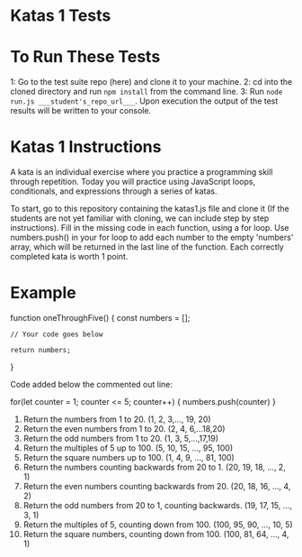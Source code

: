  # Katas 1 Tests


# To Run These Tests

1: Go to the test suite repo (here) and clone it to your machine.
2: cd into the cloned directory and run `npm install` from the command line.
3: Run `node run.js ___student's_repo_url___`.  Upon execution the output of the test results will be written to your console.

# Katas 1 Instructions

A kata is an individual exercise where you practice a programming skill through repetition.  Today you will practice using JavaScript loops, conditionals, and expressions through a series of katas.  

To start, go to this repository containing the katas1.js file and clone it (If the students are not yet familiar with cloning, we can include step by step instructions).  Fill in the missing code in each function, using a for loop.  Use numbers.push() in your for loop to add each number to the empty 'numbers' array, which will be returned in the last line of the function.  Each correctly completed kata is worth 1 point.

# Example

function oneThroughFive() {
    const numbers = [];

    // Your code goes below

    return numbers;
}

Code added below the commented out line:

for(let counter = 1; counter <= 5; counter++) {
    numbers.push(counter)
}


1.  Return the numbers from 1 to 20. (1, 2, 3,..., 19, 20)
2.  Return the even numbers from 1 to 20. (2, 4, 6,...18,20)
3.  Return the odd numbers from 1 to 20. (1, 3, 5,...,17,19)
4.  Return the multiples of 5 up to 100. (5, 10, 15, ..., 95, 100)
5.  Return the square numbers up to 100. (1, 4, 9, ..., 81, 100)
6.  Return the numbers counting backwards from 20 to 1. (20, 19, 18, ..., 2, 1)
7.  Return the even numbers counting backwards from 20. (20, 18, 16, ..., 4, 2)
8.  Return the odd numbers from 20 to 1, counting backwards. (19, 17, 15, ..., 3, 1)
9.  Return the multiples of 5, counting down from 100. (100, 95, 90, ..., 10, 5)
10.  Return the square numbers, counting down from 100. (100, 81, 64, ..., 4, 1)


